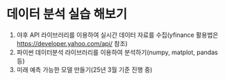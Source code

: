 # 데이터 분석 실습 해보기

1. 야후 API 라이브러리를 이용하여 실시간 데이터 자료를 수집(yfinance 활용법은 https://developer.yahoo.com/api/ 참조)
2. 파이썬 데이터분석 라이브러리를 이용하여 분석하기(numpy, matplot, pandas 등)
3. 미래 예측 가능한 모델 만들기(25년 3월 기준 진행 중)
